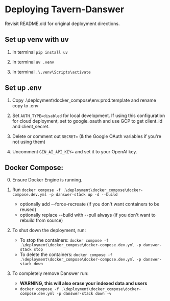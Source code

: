 # Deploying Tavern-Danswer
Revisit README.old for original deployment directions.

## Set up venv with uv

   1. In terminal `pip install uv`

   2. In terminal `uv .venv`

   3. In terminal `.\.venv\Scripts\activate`

## Set up .env

   1. Copy .\deployment\docker_compose\env.prod.template and rename copy to .env

   2. Set `AUTH_TYPE=disabled` for local development. If using this configuration for cloud deployment, set to google_oauth and use GCP to get client_id and client_secret.

   3. Delete or comment out `SECRET=` (& the Google OAuth variables if you're not using them)

   4. Uncomment `GEN_AI_API_KEY=` and set it to your OpenAI key.

## Docker Compose:

0. Ensure Docker Engine is running.

1. Run `docker compose -f .\deployment\docker_compose\docker-compose.dev.yml -p danswer-stack up -d --build`
   - optionally add --force-recreate (if you don't want containers to be reused)
   - optionally replace --build with --pull always (if you don't want to rebuild from source)

2. To shut down the deployment, run:
   - To stop the containers: `docker compose -f .\deployment\docker_compose\docker-compose.dev.yml -p danswer-stack stop`
   - To delete the containers: `docker compose -f .\deployment\docker_compose\docker-compose.dev.yml -p danswer-stack down`

3. To completely remove Danswer run:
   - **WARNING, this will also erase your indexed data and users**
   - `docker compose -f .\deployment\docker_compose\docker-compose.dev.yml -p danswer-stack down -v`